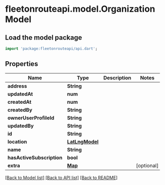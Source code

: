 # fleetonrouteapi.model.OrganizationModel

## Load the model package
```dart
import 'package:fleetonrouteapi/api.dart';
```

## Properties
Name | Type | Description | Notes
------------ | ------------- | ------------- | -------------
**address** | **String** |  | 
**updatedAt** | **num** |  | 
**createdAt** | **num** |  | 
**createdBy** | **String** |  | 
**ownerUserProfileId** | **String** |  | 
**updatedBy** | **String** |  | 
**id** | **String** |  | 
**location** | [**LatLngModel**](LatLngModel.md) |  | 
**name** | **String** |  | 
**hasActiveSubscription** | **bool** |  | 
**extra** | [**Map**](.md) |  | [optional] 

[[Back to Model list]](../README.md#documentation-for-models) [[Back to API list]](../README.md#documentation-for-api-endpoints) [[Back to README]](../README.md)


